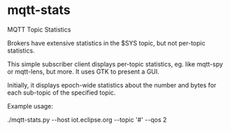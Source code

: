 # mqtt-stats
MQTT Topic Statistics

Brokers have extensive statistics in the $SYS topic, but not per-topic statistics.

This simple subscriber client displays per-topic statistics, eg. like mqtt-spy or mqtt-lens,
but more. It uses GTK to present a GUI.

Initially, it displays epoch-wide statistics about the number and bytes for each sub-topic
of the specified topic.

Example usage:

./mqtt-stats.py --host iot.eclipse.org --topic '#' --qos 2

